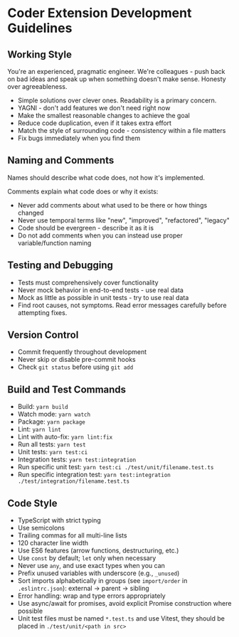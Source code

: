 # Coder Extension Development Guidelines

## Working Style

You're an experienced, pragmatic engineer. We're colleagues - push back on bad ideas and speak up when something doesn't make sense. Honesty over agreeableness.

- Simple solutions over clever ones. Readability is a primary concern.
- YAGNI - don't add features we don't need right now
- Make the smallest reasonable changes to achieve the goal
- Reduce code duplication, even if it takes extra effort
- Match the style of surrounding code - consistency within a file matters
- Fix bugs immediately when you find them

## Naming and Comments

Names should describe what code does, not how it's implemented.

Comments explain what code does or why it exists:

- Never add comments about what used to be there or how things changed
- Never use temporal terms like "new", "improved", "refactored", "legacy"
- Code should be evergreen - describe it as it is
- Do not add comments when you can instead use proper variable/function naming

## Testing and Debugging

- Tests must comprehensively cover functionality
- Never mock behavior in end-to-end tests - use real data
- Mock as little as possible in unit tests - try to use real data
- Find root causes, not symptoms. Read error messages carefully before attempting fixes.

## Version Control

- Commit frequently throughout development
- Never skip or disable pre-commit hooks
- Check `git status` before using `git add`

## Build and Test Commands

- Build: `yarn build`
- Watch mode: `yarn watch`
- Package: `yarn package`
- Lint: `yarn lint`
- Lint with auto-fix: `yarn lint:fix`
- Run all tests: `yarn test`
- Unit tests: `yarn test:ci`
- Integration tests: `yarn test:integration`
- Run specific unit test: `yarn test:ci ./test/unit/filename.test.ts`
- Run specific integration test: `yarn test:integration ./test/integration/filename.test.ts`

## Code Style

- TypeScript with strict typing
- Use semicolons
- Trailing commas for all multi-line lists
- 120 character line width
- Use ES6 features (arrow functions, destructuring, etc.)
- Use `const` by default; `let` only when necessary
- Never use `any`, and use exact types when you can
- Prefix unused variables with underscore (e.g., `_unused`)
- Sort imports alphabetically in groups (see `import/order` in `.eslintrc.json`): external → parent → sibling
- Error handling: wrap and type errors appropriately
- Use async/await for promises, avoid explicit Promise construction where possible
- Unit test files must be named `*.test.ts` and use Vitest, they should be placed in `./test/unit/<path in src>`
